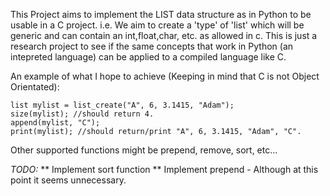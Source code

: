 This Project aims to implement the LIST data structure as in Python to be usable in a C project. i.e. We aim to create a 'type' of 'list' which will be generic and can contain an int,float,char, etc. as allowed in c. This is just a research project to see if the same concepts that work in Python (an intepreted language) can be applied to a compiled language like C.

An example of what I hope to achieve (Keeping in mind that C is not Object Orientated):
```
list mylist = list_create("A", 6, 3.1415, "Adam");
size(mylist); //should return 4.
append(mylist, "C");
print(mylist); //should return/print "A", 6, 3.1415, "Adam", "C".
```

Other supported functions might be prepend, remove, sort, etc...

*TODO:*
** Implement sort function
** Implement prepend - Although at this point it seems unnecessary.
